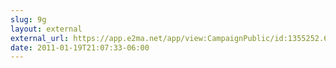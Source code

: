 ```yaml
---
slug: 9g
layout: external
external_url: https://app.e2ma.net/app/view:CampaignPublic/id:1355252.6237960429/rid:88fa911008e6f924ed4e8842ae5e23ca
date: 2011-01-19T21:07:33-06:00
---
```

